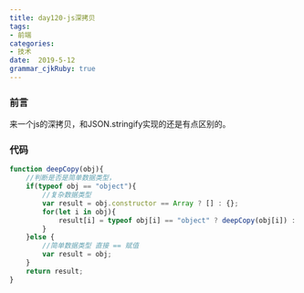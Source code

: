 ```yaml
---
title: day120-js深拷贝
tags: 
- 前端
categories: 
- 技术
date:  2019-5-12
grammar_cjkRuby: true
---
```

### 前言
来一个js的深拷贝，和JSON.stringify实现的还是有点区别的。

<!--more-->
### 代码
```javascript
function deepCopy(obj){
    //判断是否是简单数据类型，
    if(typeof obj == "object"){
        //复杂数据类型
        var result = obj.constructor == Array ? [] : {};
        for(let i in obj){
            result[i] = typeof obj[i] == "object" ? deepCopy(obj[i]) : obj[i];
        }
    }else {
        //简单数据类型 直接 == 赋值
        var result = obj;
    }
    return result;
}
```

